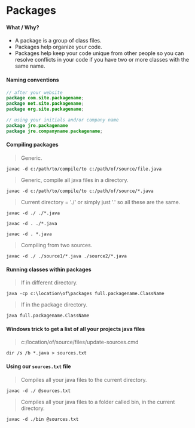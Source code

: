 # Packages

#### What / Why?
* A package is a group of class files.
* Packages help organize your code.  
* Packages help keep your code unique from other people so you can resolve conflicts in your code if you have two or more classes with the same name.  


#### Naming conventions
```java
// after your website
package com.site.packagename;
package net.site.packagename;
package org.site.packagename;

// using your initials and/or company name
package jre.packagename
package jre.companyname.packagename;
```

#### Compiling packages

>Generic.  

```
javac -d c:/path/to/compile/to c:/path/of/source/file.java
```

>Generic, compile all java files in a directory.  

```
javac -d c:/path/to/compile/to c:/path/of/source/*.java
```

>Current directory = './' or simply just '.' so all these are the same.  

```
javac -d ./ ./*.java 

javac -d . ./*.java

javac -d . *.java
```  

>Compiling from two sources.  

```
javac -d ./ ./source1/*.java ./source2/*.java
```

#### Running classes within packages
>If in different directory.  

```
java -cp c:\location\of\packages full.packagename.ClassName
```

>If in the package directory.  

```
java full.packagename.ClassName
```

#### Windows trick to get a list of all your projects java files
> c:/location/of/source/files/update-sources.cmd  

```
dir /s /b *.java > sources.txt
```

#### Using our `sources.txt` file
>Compiles all your java files to the current directory.  

```
javac -d ./ @sources.txt
```

>Compiles all your java files to a folder called bin, in the current directory.  

```
javac -d ./bin @sources.txt
```
